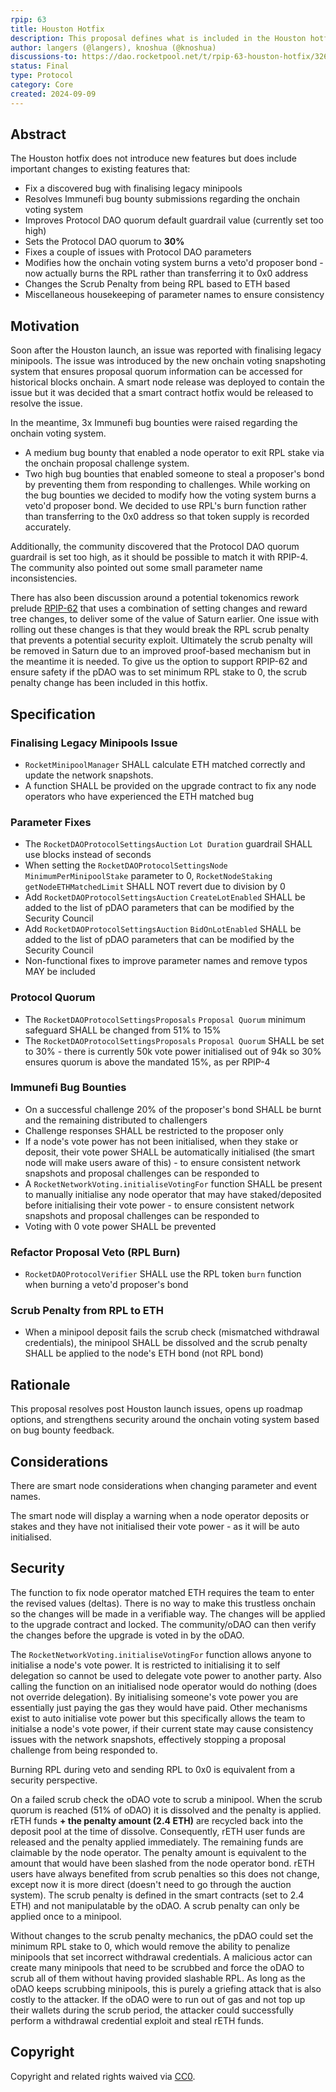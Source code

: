 ```yaml
---
rpip: 63
title: Houston Hotfix
description: This proposal defines what is included in the Houston hotfix.
author: langers (@langers), knoshua (@knoshua)
discussions-to: https://dao.rocketpool.net/t/rpip-63-houston-hotfix/3269
status: Final
type: Protocol
category: Core
created: 2024-09-09
---
```


## Abstract

The Houston hotfix does not introduce new features but does include important changes to existing features that:

- Fix a discovered bug with finalising legacy minipools
- Resolves Immunefi bug bounty submissions regarding the onchain voting system
- Improves Protocol DAO quorum default guardrail value (currently set too high)
- Sets the Protocol DAO quorum to **30%**
- Fixes a couple of issues with Protocol DAO parameters
- Modifies how the onchain voting system burns a veto'd proposer bond - now actually burns the RPL rather than transferring it to 0x0 address
- Changes the Scrub Penalty from being RPL based to ETH based
- Miscellaneous housekeeping of parameter names to ensure consistency 

## Motivation

Soon after the Houston launch, an issue was reported with finalising legacy minipools. The issue was introduced by the new onchain voting snapshoting system that ensures proposal quorum information can be accessed for historical blocks onchain. A smart node release was deployed to contain the issue but it was decided that a smart contract hotfix would be released to resolve the issue.

In the meantime, 3x Immunefi bug bounties were raised regarding the onchain voting system.
- A medium bug bounty that enabled a node operator to exit RPL stake via the onchain proposal challenge system.
- Two high bug bounties that enabled someone to steal a proposer's bond by preventing them from responding to challenges. 
While working on the bug bounties we decided to modify how the voting system burns a veto'd proposer bond. We decided to use RPL's burn function rather than transferring to the 0x0 address so that token supply is recorded accurately. 

Additionally, the community discovered that the Protocol DAO quorum guardrail is set too high, as it should be possible to match it with RPIP-4. The community also pointed out some small parameter name inconsistencies. 

There has also been discussion around a potential tokenomics rework prelude [RPIP-62](https://rpips.rocketpool.net/RPIPs/RPIP-62) that uses a combination of setting changes and reward tree changes, to deliver some of the value of Saturn earlier. One issue with rolling out these changes is that they would break the RPL scrub penalty that prevents a potential security exploit. Ultimately the scrub penalty will be removed in Saturn due to an improved proof-based mechanism but in the meantime it is needed. To give us the option to support RPIP-62 and ensure safety if the pDAO was to set minimum RPL stake to 0, the scrub penalty change has been included in this hotfix.

## Specification

### Finalising Legacy Minipools Issue

- `RocketMinipoolManager` SHALL calculate ETH matched correctly and update the network snapshots.
- A function SHALL be provided on the upgrade contract to fix any node operators who have experienced the ETH matched bug

### Parameter Fixes

- The `RocketDAOProtocolSettingsAuction` `Lot Duration` guardrail SHALL use blocks instead of seconds 
- When setting the `RocketDAOProtocolSettingsNode` `MinimumPerMinipoolStake` parameter to 0, `RocketNodeStaking` `getNodeETHMatchedLimit` SHALL NOT revert due to division by 0
- Add `RocketDAOProtocolSettingsAuction` `CreateLotEnabled` SHALL be added to the list of pDAO parameters that can be modified by the Security Council
- Add `RocketDAOProtocolSettingsAuction` `BidOnLotEnabled` SHALL be added to the list of pDAO parameters that can be modified by the Security Council
- Non-functional fixes to improve parameter names and remove typos MAY be included

### Protocol Quorum

- The `RocketDAOProtocolSettingsProposals` `Proposal Quorum` minimum safeguard SHALL be changed from 51% to 15%
- The `RocketDAOProtocolSettingsProposals` `Proposal Quorum` SHALL be set to 30% - there is currently 50k vote power initialised out of 94k so 30% ensures quorum is above the mandated 15%, as per RPIP-4

### Immunefi Bug Bounties

- On a successful challenge 20% of the proposer's bond SHALL be burnt and the remaining distributed to challengers
- Challenge responses SHALL be restricted to the proposer only
- If a node's vote power has not been initialised, when they stake or deposit, their vote power SHALL be automatically initialised (the smart node will make users aware of this) - to ensure consistent network snapshots and proposal challenges can be responded to
- A `RocketNetworkVoting.initialiseVotingFor` function SHALL be present to manually initialise any node operator that may have staked/deposited before initialising their vote power - to ensure consistent network snapshots and proposal challenges can be responded to
- Voting with 0 vote power SHALL be prevented

### Refactor Proposal Veto (RPL Burn)

- `RocketDAOProtocolVerifier` SHALL use the RPL token `burn` function when burning a veto'd proposer's bond

### Scrub Penalty from RPL to ETH

- When a minipool deposit fails the scrub check (mismatched withdrawal credentials), the minipool SHALL be dissolved and the scrub penalty SHALL be applied to the node's ETH bond (not RPL bond)

## Rationale

This proposal resolves post Houston launch issues, opens up roadmap options, and strengthens security around the onchain voting system based on bug bounty feedback.

## Considerations

There are smart node considerations when changing parameter and event names.

The smart node will display a warning when a node operator deposits or stakes and they have not initialised their vote power - as it will be auto initialised. 

## Security

The function to fix node operator matched ETH requires the team to enter the revised values (deltas). There is no way to make this trustless onchain so the changes will be made in a verifiable way. The changes will be applied to the upgrade contract and locked. The community/oDAO can then verify the changes before the upgrade is voted in by the oDAO.

The `RocketNetworkVoting.initialiseVotingFor` function allows anyone to initialise a node's vote power. It is restricted to initialising it to self delegation so cannot be used to delegate vote power to another party. Also calling the function on an initialised node operator would do nothing (does not override delegation). By initialising someone's vote power you are essentially just paying the gas they would have paid. Other mechanisms exist to auto initialise vote power but this specifically allows the team to initialse a node's vote power, if their current state may cause consistency issues with the network snapshots, effectively stopping a proposal challenge from being responded to. 

Burning RPL during veto and sending RPL to 0x0 is equivalent from a security perspective.

On a failed scrub check the oDAO vote to scrub a minipool. When the scrub quorum is reached (51% of oDAO) it is dissolved and the penalty is applied. rETH funds **+ the penalty amount (2.4 ETH)** are recycled back into the deposit pool at the time of dissolve. Consequently, rETH user funds are released and the penalty applied immediately. The remaining funds are claimable by the node operator. The penalty amount is equivalent to the amount that would have been slashed from the node operator bond. rETH users have always benefited from scrub penalties so this does not change, except now it is more direct (doesn't need to go through the auction system). The scrub penalty is defined in the smart contracts (set to 2.4 ETH) and not manipulatable by the oDAO. A scrub penalty can only be applied once to a minipool.

Without changes to the scrub penalty mechanics, the pDAO could set the minimum RPL stake to 0, which would remove the ability to penalize minipools that set incorrect withdrawal credentials. A malicious actor can create many minipools that need to be scrubbed and force the oDAO to scrub all of them without having provided slashable RPL. As long as the oDAO keeps scrubbing minipools, this is purely a griefing attack that is also costly to the attacker. If the oDAO were to run out of gas and not top up their wallets during the scrub period, the attacker could successfully perform a withdrawal credential exploit and steal rETH funds.

## Copyright
Copyright and related rights waived via [CC0](https://creativecommons.org/publicdomain/zero/1.0/).